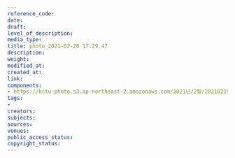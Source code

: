 ```yaml
---
reference_code: 
date: 
draft: 
level_of_description: 
media_type: 
title: photo_2021-02-20 17.29.47
description: 
weight: 
modified_at: 
created_at: 
link: 
components:
- https://kctu-photo.s3.ap-northeast-2.amazonaws.com/2021년/2월/20210219_백기완+선생+발인.영결식.하관/곽노충/photo_2021-02-20+17.29.47.jpeg
tags:
- 
creators: 
subjects: 
sources: 
venues: 
public_access_status: 
copyright_status: 
---
```

